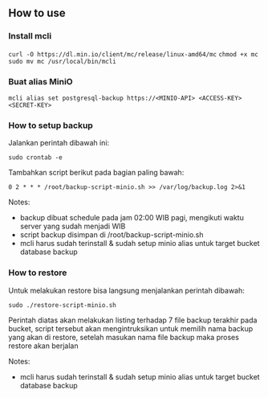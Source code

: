 ## How to use

### Install mcli

````curl -O https://dl.min.io/client/mc/release/linux-amd64/mc````
````chmod +x mc````
````sudo mv mc /usr/local/bin/mcli````

### Buat alias MiniO

````mcli alias set postgresql-backup https://<MINIO-API> <ACCESS-KEY> <SECRET-KEY>````

### How to setup backup

Jalankan perintah dibawah ini:

````sudo crontab -e````

Tambahkan script berikut pada bagian paling bawah:

````0 2 * * * /root/backup-script-minio.sh >> /var/log/backup.log 2>&1````

Notes:
* backup dibuat schedule pada jam 02:00 WIB pagi, mengikuti waktu server yang sudah menjadi WIB
* script backup disimpan di /root/backup-script-minio.sh
* mcli harus sudah terinstall & sudah setup minio alias untuk target bucket database backup

### How to restore
Untuk melakukan restore bisa langsung menjalankan perintah dibawah:

````sudo ./restore-script-minio.sh````

Perintah diatas akan melakukan listing terhadap 7 file backup terakhir pada bucket, script tersebut akan mengintruksikan untuk memilih nama backup yang akan di restore, setelah masukan nama file backup maka proses restore akan berjalan

Notes:
* mcli harus sudah terinstall & sudah setup minio alias untuk target bucket database backup

